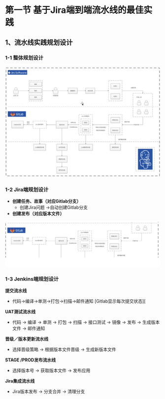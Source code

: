 # **第一节 基于Jira端到端流水线的最佳实践**

## 1、流水线实践规划设计

### 1-1 整体规划设计

![Alt Image Text](../images/chp14_1_1.png "body image")

### 1-2 Jira端规划设计

* **创建任务、故事（对应Gitlab分支）** 
	* 创建Jira问题 ->自动创建Gitlab分支 
* **创建发布（对应版本文件）** 

![Alt Image Text](../images/chp14_1_2.png "body image")

### 1-3 Jenkins端规划设计

**提交流水线**

* 代码->编译->单测->打包->扫描->邮件通知 [Gitlab显示每次提交状态][

**UAT测试流水线**

* 代码 -> 编译 -> 单测 -> 打包 -> 扫描 -> 接口测试 -> 镜像 -> 发布 -> 生成版本文件 -> 邮件通知 

**晋级／版本更新流水线** 

* 选择晋级策略 -> 根据版本文件晋级 -> 生成新版本文件 

**STAGE /PROD发布流水线**

* 选择版本号 -> 获取版本文件 -> 发布应用 

**Jira集成流水线** 

* Jira版本发布 -> 分支合并 -> 清理分支 


